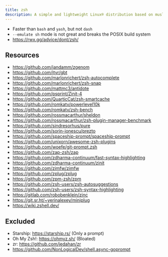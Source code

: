```yaml
---
title: zsh
description: A simple and lightweight Linux® distribution based on musl libc and toybox
---
```


- Faster than `bash` and `yash`, but not `dash`
- `--emulate sh` mode is not great and breaks the POSIX build system
- https://rwx.gg/advice/dont/zsh/

## Resources
- https://github.com/jandamm/zgenom
- https://github.com/jtyr/gbt
- https://github.com/marlonrichert/zsh-autocomplete
- https://github.com/marlonrichert/zsh-snap
- https://github.com/mattmc3/antidote
- https://github.com/psprint/Zinit-4
- https://github.com/QuarticCat/zsh-smartcache
- https://github.com/romkatv/powerlevel10k
- https://github.com/romkatv/zsh-bench
- https://github.com/rossmacarthur/sheldon
- https://github.com/rossmacarthur/zsh-plugin-manager-benchmark
- https://github.com/sindresorhus/pure
- https://github.com/sorin-ionescu/prezto
- https://github.com/spaceship-prompt/spaceship-prompt
- https://github.com/unixorn/awesome-zsh-plugins
- https://github.com/woefe/git-prompt.zsh
- https://github.com/zap-zsh/zap
- https://github.com/zdharma-continuum/fast-syntax-highlighting
- https://github.com/zdharma-continuum/zinit
- https://github.com/zimfw/zimfw
- https://github.com/zplug/zplug
- https://github.com/zpm-zsh/zpm
- https://github.com/zsh-users/zsh-autosuggestions
- https://github.com/zsh-users/zsh-syntax-highlighting
- https://gitlab.com/robobenklein/zinc
- https://git.sr.ht/~yerinalexey/miniplug
- https://wiki.zshell.dev/

## Excluded
- Starship: https://starship.rs/ (Only a prompt)
- Oh My Zsh!: https://ohmyz.sh/ (Bloated)
- zr: https://github.com/jedahan/zr
- https://github.com/NonLogicalDev/shell.async-goprompt

